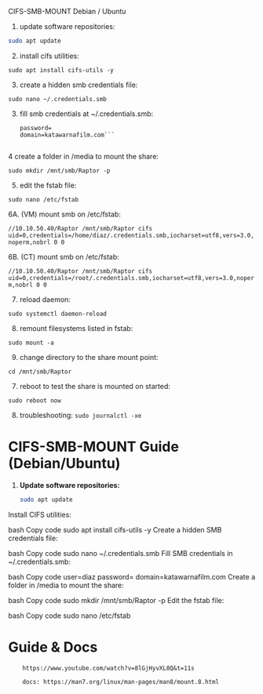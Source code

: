 CIFS-SMB-MOUNT Debian / Ubuntu

1. update software repositories:

```bash
sudo apt update
```

2. install cifs utilities:

```sudo apt install cifs-utils -y```

3. create a hidden smb credentials file:

```sudo nano ~/.credentials.smb```

3. fill smb credentials at ~/.credentials.smb:

   ```user=diaz
   password= 
   domain=katawarnafilm.com```


4 create a folder in /media to mount the share:

```sudo mkdir /mnt/smb/Raptor -p```

5. edit the fstab file:

```sudo nano /etc/fstab```

6A. (VM) mount smb on /etc/fstab:

```//10.10.50.40/Raptor /mnt/smb/Raptor cifs uid=0,credentials=/home/diaz/.credentials.smb,iocharset=utf8,vers=3.0,noperm,nobrl 0 0```

6B. (CT) mount smb on /etc/fstab:

```//10.10.50.40/Raptor /mnt/smb/Raptor cifs uid=0,credentials=/root/.credentials.smb,iocharset=utf8,vers=3.0,noperm,nobrl 0 0```


7. reload daemon:

```sudo systemctl daemon-reload```

8.  remount filesystems listed in fstab:

```sudo mount -a```

9.  change directory to the share mount point:

```cd /mnt/smb/Raptor```

7.  reboot to test the share is mounted on started:

```sudo reboot now```

8. troubleshooting:
```sudo journalctl -xe```


# CIFS-SMB-MOUNT Guide (Debian/Ubuntu)

1. **Update software repositories:**
   ```bash
   sudo apt update
Install CIFS utilities:

bash
Copy code
sudo apt install cifs-utils -y
Create a hidden SMB credentials file:

bash
Copy code
sudo nano ~/.credentials.smb
Fill SMB credentials in ~/.credentials.smb:

bash
Copy code
user=diaz
password= 
domain=katawarnafilm.com
Create a folder in /media to mount the share:

bash
Copy code
sudo mkdir /mnt/smb/Raptor -p
Edit the fstab file:

bash
Copy code
sudo nano /etc/fstab


# Guide & Docs

        https://www.youtube.com/watch?v=8lGjHyvXL8Q&t=11s

        docs: https://man7.org/linux/man-pages/man8/mount.8.html
